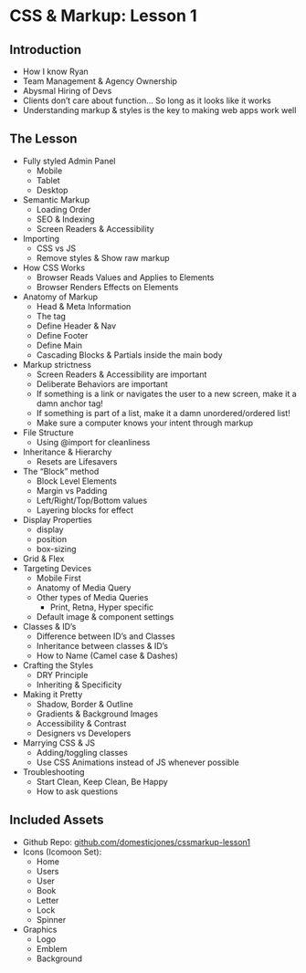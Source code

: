 # CSS & Markup: Lesson 1
## Introduction
- How I know Ryan
- Team Management & Agency Ownership
- Abysmal Hiring of Devs
- Clients don’t care about function… So long as it looks like it works
- Understanding markup & styles is the key to making web apps work well

## The Lesson
- Fully styled Admin Panel
  - Mobile
  - Tablet 
  - Desktop 
- Semantic Markup 
  - Loading Order
  - SEO & Indexing 
  - Screen Readers & Accessibility 
- Importing 
  - CSS vs JS 
  - Remove styles & Show raw markup 
- How CSS Works 
  - Browser Reads Values and Applies to Elements 
  - Browser Renders Effects on Elements 
- Anatomy of Markup 
  - Head & Meta Information
  - The <body> tag 
  - Define Header & Nav 
  - Define Footer 
  - Define Main
  - Cascading Blocks & Partials inside the main body 
- Markup strictness 
  - Screen Readers & Accessibility are important 
  - Deliberate Behaviors are important 
  - If something is a link or navigates the user to a new screen, make it a damn anchor tag!
  - If something is part of a list, make it a damn unordered/ordered list!
  - Make sure a computer knows your intent through markup 
- File Structure 
  - Using @import for cleanliness 
- Inheritance & Hierarchy 
  - Resets are Lifesavers 
- The “Block” method 
  - Block Level Elements 
  - Margin vs Padding 
  - Left/Right/Top/Bottom values 
  - Layering blocks for effect 
- Display Properties 
  - display 
  - position 
  - box-sizing 
- Grid & Flex 
- Targeting Devices 
  - Mobile First 
  - Anatomy of Media Query 
  - Other types of Media Queries 
    - Print, Retna, Hyper specific 
  - Default image & component settings 
- Classes & ID’s
  - Difference between ID’s and Classes
  - Inheritance between classes & ID’s
  - How to Name (Camel case & Dashes)
- Crafting the Styles 
  - DRY Principle 
  - Inheriting & Specificity 
- Making it Pretty 
  - Shadow, Border & Outline 
  - Gradients & Background Images 
  - Accessibility & Contrast 
  - Designers vs Developers 
- Marrying CSS & JS 
  - Adding/toggling classes 
  - Use CSS Animations instead of JS whenever possible 
- Troubleshooting 
  - Start Clean, Keep Clean, Be Happy 
  - How to ask questions

## Included Assets
- Github Repo: [github.com/domesticjones/cssmarkup-lesson1](https://github.com/domesticjones/cssmarkup-lesson1)
- Icons (Icomoon Set):
  - Home 
  - Users 
  - User 
  - Book 
  - Letter
  - Lock
  - Spinner 
- Graphics
  - Logo
  - Emblem
  - Background
